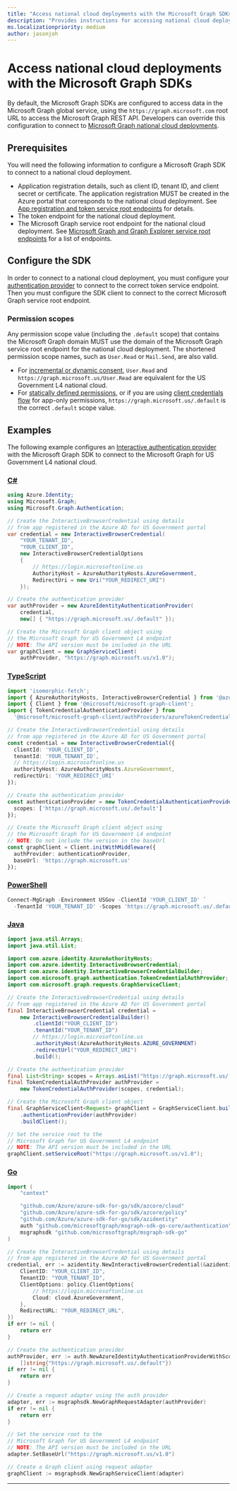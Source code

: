 ```yaml
---
title: "Access national cloud deployments with the Microsoft Graph SDKs"
description: "Provides instructions for accessing national cloud deployments using the Microsoft Graph SDKs."
ms.localizationpriority: medium
author: jasonjoh
---
```


<!-- markdownlint-disable MD051 -->

# Access national cloud deployments with the Microsoft Graph SDKs

By default, the Microsoft Graph SDKs are configured to access data in the Microsoft Graph global service, using the `https://graph.microsoft.com` root URL to access the Microsoft Graph REST API. Developers can override this configuration to connect to [Microsoft Graph national cloud deployments](../deployments.md).

## Prerequisites

You will need the following information to configure a Microsoft Graph SDK to connect to a national cloud deployment.

- Application registration details, such as client ID, tenant ID, and client secret or certificate. The application registration MUST be created in the Azure portal that corresponds to the national cloud deployment. See [App registration and token service root endpoints](../deployments.md#app-registration-and-token-service-root-endpoints) for details.
- The token endpoint for the national cloud deployment.
- The Microsoft Graph service root endpoint for the national cloud deployment. See [Microsoft Graph and Graph Explorer service root endpoints](../deployments.md#microsoft-graph-and-graph-explorer-service-root-endpoints) for a list of endpoints.

## Configure the SDK

In order to connect to a national cloud deployment, you must configure your [authentication provider](choose-authentication-providers.md) to connect to the correct token service endpoint. Then you must configure the SDK client to connect to the correct Microsoft Graph service root endpoint.

### Permission scopes

Any permission scope value (including the `.default` scope) that contains the Microsoft Graph domain MUST use the domain of the Microsoft Graph service root endpoint for the national cloud deployment. The shortened permission scope names, such as `User.Read` or `Mail.Send`, are also valid.

- For [incremental or dynamic consent](/azure/active-directory/develop/consent-types-developer#incremental-and-dynamic-user-consent), `User.Read` and `https://graph.microsoft.us/User.Read` are equivalent for the US Government L4 national cloud.
- For [statically defined permissions](/azure/active-directory/develop/consent-types-developer#request-the-permissions-in-the-app-registration-portal), or if you are using [client credentials flow](/azure/active-directory/develop/v2-oauth2-client-creds-grant-flow) for app-only permissions, `https://graph.microsoft.us/.default` is the correct `.default` scope value.

## Examples

The following example configures an [Interactive authentication provider](choose-authentication-providers.md#interactive-provider) with the Microsoft Graph SDK to connect to the Microsoft Graph for US Government L4 national cloud.

### [C#](#tab/csharp)

```csharp
using Azure.Identity;
using Microsoft.Graph;
using Microsoft.Graph.Authentication;

// Create the InteractiveBrowserCredential using details
// from app registered in the Azure AD for US Government portal
var credential = new InteractiveBrowserCredential(
    "YOUR_TENANT_ID",
    "YOUR_CLIENT_ID",
    new InteractiveBrowserCredentialOptions
    {
        // https://login.microsoftonline.us
        AuthorityHost = AzureAuthorityHosts.AzureGovernment,
        RedirectUri = new Uri("YOUR_REDIRECT_URI")
    });

// Create the authentication provider
var authProvider = new AzureIdentityAuthenticationProvider(
    credential,
    new[] { "https://graph.microsoft.us/.default" });

// Create the Microsoft Graph client object using
// the Microsoft Graph for US Government L4 endpoint
// NOTE: The API version must be included in the URL
var graphClient = new GraphServiceClient(
    authProvider, "https://graph.microsoft.us/v1.0");
```

### [TypeScript](#tab/typescript)

```typescript
import 'isomorphic-fetch';
import { AzureAuthorityHosts, InteractiveBrowserCredential } from '@azure/identity';
import { Client } from '@microsoft/microsoft-graph-client';
import { TokenCredentialAuthenticationProvider } from
  '@microsoft/microsoft-graph-client/authProviders/azureTokenCredentials';

// Create the InteractiveBrowserCredential using details
// from app registered in the Azure AD for US Government portal
const credential = new InteractiveBrowserCredential({
  clientId: 'YOUR_CLIENT_ID',
  tenantId: 'YOUR_TENANT_ID',
  // https://login.microsoftonline.us
  authorityHost: AzureAuthorityHosts.AzureGovernment,
  redirectUri: 'YOUR_REDIRECT_URI'
});

// Create the authentication provider
const authenticationProvider = new TokenCredentialAuthenticationProvider(credential, {
  scopes: ['https://graph.microsoft.us/.default']
});

// Create the Microsoft Graph client object using
// the Microsoft Graph for US Government L4 endpoint
// NOTE: Do not include the version in the baseUrl
const graphClient = Client.initWithMiddleware({
  authProvider: authenticationProvider,
  baseUrl: 'https://graph.microsoft.us'
});
```

### [PowerShell](#tab/powershell)

```powershell
Connect-MgGraph -Environment USGov -ClientId 'YOUR_CLIENT_ID' `
  -TenantId 'YOUR_TENANT_ID' -Scopes 'https://graph.microsoft.us/.default'
```

### [Java](#tab/java)

```java
import java.util.Arrays;
import java.util.List;

import com.azure.identity.AzureAuthorityHosts;
import com.azure.identity.InteractiveBrowserCredential;
import com.azure.identity.InteractiveBrowserCredentialBuilder;
import com.microsoft.graph.authentication.TokenCredentialAuthProvider;
import com.microsoft.graph.requests.GraphServiceClient;

// Create the InteractiveBrowserCredential using details
// from app registered in the Azure AD for US Government portal
final InteractiveBrowserCredential credential =
    new InteractiveBrowserCredentialBuilder()
        .clientId("YOUR_CLIENT_ID")
        .tenantId("YOUR_TENANT_ID")
        // https://login.microsoftonline.us
        .authorityHost(AzureAuthorityHosts.AZURE_GOVERNMENT)
        .redirectUrl("YOUR_REDIRECT_URI")
        .build();

// Create the authentication provider
final List<String> scopes = Arrays.asList("https://graph.microsoft.us/.default");
final TokenCredentialAuthProvider authProvider =
    new TokenCredentialAuthProvider(scopes, credential);

// Create the Microsoft Graph client object
final GraphServiceClient<Request> graphClient = GraphServiceClient.builder()
    .authenticationProvider(authProvider)
    .buildClient();

// Set the service root to the
// Microsoft Graph for US Government L4 endpoint
// NOTE: The API version must be included in the URL
graphClient.setServiceRoot("https://graph.microsoft.us/v1.0");
```

### [Go](#tab/go)

```go
import (
    "context"

    "github.com/Azure/azure-sdk-for-go/sdk/azcore/cloud"
    "github.com/Azure/azure-sdk-for-go/sdk/azcore/policy"
    "github.com/Azure/azure-sdk-for-go/sdk/azidentity"
    auth "github.com/microsoftgraph/msgraph-sdk-go-core/authentication"
    msgraphsdk "github.com/microsoftgraph/msgraph-sdk-go"
)

// Create the InteractiveBrowserCredential using details
// from app registered in the Azure AD for US Government portal
credential, err := azidentity.NewInteractiveBrowserCredential(&azidentity.InteractiveBrowserCredentialOptions{
    ClientID: "YOUR_CLIENT_ID",
    TenantID: "YOUR_TENANT_ID",
    ClientOptions: policy.ClientOptions{
        // https://login.microsoftonline.us
        Cloud: cloud.AzureGovernment,
    },
    RedirectURL: "YOUR_REDIRECT_URL",
})
if err != nil {
    return err
}

// Create the authentication provider
authProvider, err := auth.NewAzureIdentityAuthenticationProviderWithScopes(credential,
    []string{"https://graph.microsoft.us/.default"})
if err != nil {
    return err
}

// Create a request adapter using the auth provider
adapter, err := msgraphsdk.NewGraphRequestAdapter(authProvider)
if err != nil {
    return err
}

// Set the service root to the
// Microsoft Graph for US Government L4 endpoint
// NOTE: The API version must be included in the URL
adapter.SetBaseUrl("https://graph.microsoft.us/v1.0")

// Create a Graph client using request adapter
graphClient := msgraphsdk.NewGraphServiceClient(adapter)
```

---

